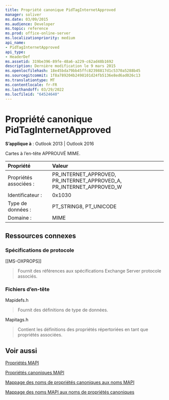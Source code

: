 ```yaml
---
title: Propriété canonique PidTagInternetApproved
manager: soliver
ms.date: 03/09/2015
ms.audience: Developer
ms.topic: reference
ms.prod: office-online-server
ms.localizationpriority: medium
api_name:
- PidTagInternetApproved
api_type:
- HeaderDef
ms.assetid: 319be396-89fe-48a6-a229-c62ad48b1692
description: Dernière modification le 9 mars 2015
ms.openlocfilehash: 18e45bda79bb45ffc82398817d1c5370a5288b45
ms.sourcegitcommit: 1f8a789204b2498101d24fb5136e8ed6ad026c13
ms.translationtype: MT
ms.contentlocale: fr-FR
ms.lasthandoff: 03/29/2022
ms.locfileid: "64524640"
---
```

# <a name="pidtaginternetapproved-canonical-property"></a>Propriété canonique PidTagInternetApproved

  
  
**S’applique à** : Outlook 2013 | Outlook 2016 
  
Cartes à l’en-tête APPROUVÉ MIME.
  
|Propriété|Valeur|
|:-----|:-----|
|Propriétés associées :  <br/> |PR_INTERNET_APPROVED, PR_INTERNET_APPROVED_A, PR_INTERNET_APPROVED_W  <br/> |
|Identificateur :  <br/> |0x1030  <br/> |
|Type de données :  <br/> |PT_STRING8, PT_UNICODE  <br/> |
|Domaine :  <br/> |MIME  <br/> |
   
## <a name="related-resources"></a>Ressources connexes

### <a name="protocol-specifications"></a>Spécifications de protocole

[[MS-OXPROPS]] 
  
> Fournit des références aux spécifications Exchange Server protocole associés.
    
### <a name="header-files"></a>Fichiers d’en-tête

Mapidefs.h
  
> Fournit des définitions de type de données.
    
Mapitags.h
  
> Contient les définitions des propriétés répertoriées en tant que propriétés associées.
    
## <a name="see-also"></a>Voir aussi



[Propriétés MAPI](mapi-properties.md)
  
[Propriétés canoniques MAPI](mapi-canonical-properties.md)
  
[Mappage des noms de propriétés canoniques aux noms MAPI](mapping-canonical-property-names-to-mapi-names.md)
  
[Mappage des noms MAPI aux noms de propriétés canoniques](mapping-mapi-names-to-canonical-property-names.md)


